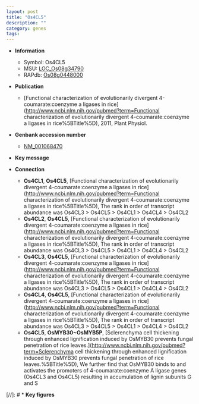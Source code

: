 ```yaml
---
layout: post
title: "Os4CL5"
description: ""
category: genes
tags: 
---
```


* **Information**  
    + Symbol: Os4CL5  
    + MSU: [LOC_Os08g34790](http://rice.plantbiology.msu.edu/cgi-bin/ORF_infopage.cgi?orf=LOC_Os08g34790)  
    + RAPdb: [Os08g0448000](http://rapdb.dna.affrc.go.jp/viewer/gbrowse_details/irgsp1?name=Os08g0448000)  

* **Publication**  
    + [Functional characterization of evolutionarily divergent 4-coumarate:coenzyme a ligases in rice](http://www.ncbi.nlm.nih.gov/pubmed?term=Functional characterization of evolutionarily divergent 4-coumarate:coenzyme a ligases in rice%5BTitle%5D), 2011, Plant Physiol.

* **Genbank accession number**  
    + [NM_001068470](http://www.ncbi.nlm.nih.gov/nuccore/NM_001068470)

* **Key message**  

* **Connection**  
    + __Os4CL1__, __Os4CL5__, [Functional characterization of evolutionarily divergent 4-coumarate:coenzyme a ligases in rice](http://www.ncbi.nlm.nih.gov/pubmed?term=Functional characterization of evolutionarily divergent 4-coumarate:coenzyme a ligases in rice%5BTitle%5D), The rank in order of transcript abundance was Os4CL3 > Os4CL5 > Os4CL1 > Os4CL4 > Os4CL2
    + __Os4CL2__, __Os4CL5__, [Functional characterization of evolutionarily divergent 4-coumarate:coenzyme a ligases in rice](http://www.ncbi.nlm.nih.gov/pubmed?term=Functional characterization of evolutionarily divergent 4-coumarate:coenzyme a ligases in rice%5BTitle%5D), The rank in order of transcript abundance was Os4CL3 > Os4CL5 > Os4CL1 > Os4CL4 > Os4CL2
    + __Os4CL3__, __Os4CL5__, [Functional characterization of evolutionarily divergent 4-coumarate:coenzyme a ligases in rice](http://www.ncbi.nlm.nih.gov/pubmed?term=Functional characterization of evolutionarily divergent 4-coumarate:coenzyme a ligases in rice%5BTitle%5D), The rank in order of transcript abundance was Os4CL3 > Os4CL5 > Os4CL1 > Os4CL4 > Os4CL2
    + __Os4CL4__, __Os4CL5__, [Functional characterization of evolutionarily divergent 4-coumarate:coenzyme a ligases in rice](http://www.ncbi.nlm.nih.gov/pubmed?term=Functional characterization of evolutionarily divergent 4-coumarate:coenzyme a ligases in rice%5BTitle%5D), The rank in order of transcript abundance was Os4CL3 > Os4CL5 > Os4CL1 > Os4CL4 > Os4CL2
    + __Os4CL5__, __OsMYB30~OsMYB5P__, [Sclerenchyma cell thickening through enhanced lignification induced by OsMYB30 prevents fungal penetration of rice leaves.](http://www.ncbi.nlm.nih.gov/pubmed?term=Sclerenchyma cell thickening through enhanced lignification induced by OsMYB30 prevents fungal penetration of rice leaves.%5BTitle%5D),  We further find that OsMYB30 binds to and activates the promoters of 4-coumarate:coenzyme A ligase genes (Os4CL3 and Os4CL5) resulting in accumulation of lignin subunits G and S

[//]: # * **Key figures**  


